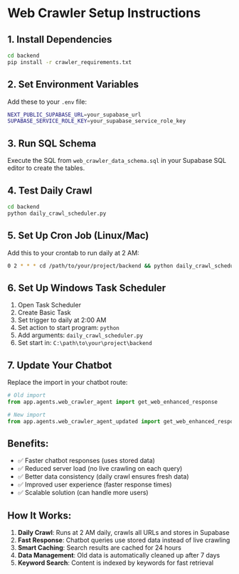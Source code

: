 # Web Crawler Setup Instructions

## 1. Install Dependencies
```bash
cd backend
pip install -r crawler_requirements.txt
```

## 2. Set Environment Variables
Add these to your `.env` file:
```bash
NEXT_PUBLIC_SUPABASE_URL=your_supabase_url
SUPABASE_SERVICE_ROLE_KEY=your_supabase_service_role_key
```

## 3. Run SQL Schema
Execute the SQL from `web_crawler_data_schema.sql` in your Supabase SQL editor to create the tables.

## 4. Test Daily Crawl
```bash
cd backend
python daily_crawl_scheduler.py
```

## 5. Set Up Cron Job (Linux/Mac)
Add this to your crontab to run daily at 2 AM:
```bash
0 2 * * * cd /path/to/your/project/backend && python daily_crawl_scheduler.py
```

## 6. Set Up Windows Task Scheduler
1. Open Task Scheduler
2. Create Basic Task
3. Set trigger to daily at 2:00 AM
4. Set action to start program: `python`
5. Add arguments: `daily_crawl_scheduler.py`
6. Set start in: `C:\path\to\your\project\backend`

## 7. Update Your Chatbot
Replace the import in your chatbot route:
```python
# Old import
from app.agents.web_crawler_agent import get_web_enhanced_response

# New import
from app.agents.web_crawler_agent_updated import get_web_enhanced_response
```

## Benefits:
- ✅ Faster chatbot responses (uses stored data)
- ✅ Reduced server load (no live crawling on each query)
- ✅ Better data consistency (daily crawl ensures fresh data)
- ✅ Improved user experience (faster response times)
- ✅ Scalable solution (can handle more users)

## How It Works:
1. **Daily Crawl**: Runs at 2 AM daily, crawls all URLs and stores in Supabase
2. **Fast Response**: Chatbot queries use stored data instead of live crawling
3. **Smart Caching**: Search results are cached for 24 hours
4. **Data Management**: Old data is automatically cleaned up after 7 days
5. **Keyword Search**: Content is indexed by keywords for fast retrieval
